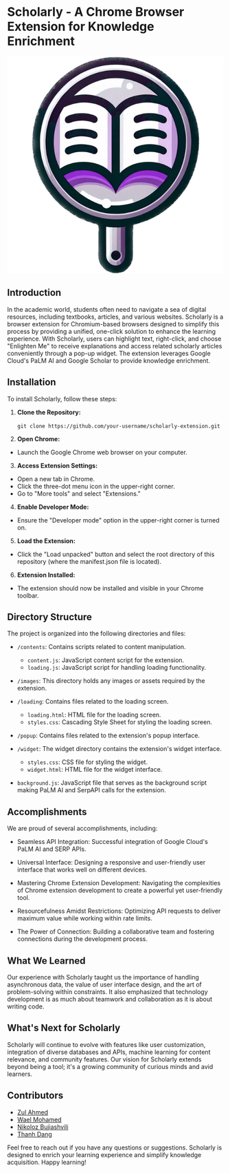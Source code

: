 # Scholarly - A Chrome Browser Extension for Knowledge Enrichment

![Scholarly Logo](./images/logo.png)

## Introduction

In the academic world, students often need to navigate a sea of digital resources, including textbooks, articles, and various websites. Scholarly is a browser extension for Chromium-based browsers designed to simplify this process by providing a unified, one-click solution to enhance the learning experience. With Scholarly, users can highlight text, right-click, and choose "Enlighten Me" to receive explanations and access related scholarly articles conveniently through a pop-up widget. The extension leverages Google Cloud's PaLM AI and Google Scholar to provide knowledge enrichment.

## Installation

To install Scholarly, follow these steps:

1. **Clone the Repository:**

    `git clone https://github.com/your-username/scholarly-extension.git`

2. **Open Chrome:**
- Launch the Google Chrome web browser on your computer.

3. **Access Extension Settings:**
- Open a new tab in Chrome.
- Click the three-dot menu icon in the upper-right corner.
- Go to "More tools" and select "Extensions."

4. **Enable Developer Mode:**
- Ensure the "Developer mode" option in the upper-right corner is turned on.

5. **Load the Extension:**
- Click the "Load unpacked" button and select the root directory of this repository (where the manifest.json file is located).

6. **Extension Installed:**
- The extension should now be installed and visible in your Chrome toolbar.

## Directory Structure

The project is organized into the following directories and files:

- `/contents`: Contains scripts related to content manipulation.
    - `content.js`: JavaScript content script for the extension.
    - `loading.js`: JavaScript script for handling loading functionality.

- `/images`: This directory holds any images or assets required by the extension.

- `/loading`: Contains files related to the loading screen.
    - `loading.html`: HTML file for the loading screen.
    - `styles.css`: Cascading Style Sheet for styling the loading screen.

- `/popup`: Contains files related to the extension's popup interface.
- `/widget`: The widget directory contains the extension's widget interface.
    - `styles.css`: CSS file for styling the widget.
    - `widget.html`: HTML file for the widget interface.

- `background.js`: JavaScript file that serves as the background script making PaLM AI and SerpAPI calls for the extension.

## Accomplishments

We are proud of several accomplishments, including:

- Seamless API Integration: Successful integration of Google Cloud's PaLM AI and SERP APIs.

- Universal Interface: Designing a responsive and user-friendly user interface that works well on different devices.

- Mastering Chrome Extension Development: Navigating the complexities of Chrome extension development to create a powerful yet user-friendly tool.

- Resourcefulness Amidst Restrictions: Optimizing API requests to deliver maximum value while working within rate limits.

- The Power of Connection: Building a collaborative team and fostering connections during the development process.

## What We Learned

Our experience with Scholarly taught us the importance of handling asynchronous data, the value of user interface design, and the art of problem-solving within constraints. It also emphasized that technology development is as much about teamwork and collaboration as it is about writing code.

## What's Next for Scholarly

Scholarly will continue to evolve with features like user customization, integration of diverse databases and APIs, machine learning for content relevance, and community features. Our vision for Scholarly extends beyond being a tool; it's a growing community of curious minds and avid learners.

## Contributors

- [Zul Ahmed](https://github.com/zahmed333/)
- [Wael Mohamed](https://github.com/wmohamed24)
- [Nikoloz Bujiashvili](https://github.com/NBuji)
- [Thanh Dang](https://github.com/thanhdang2712)

Feel free to reach out if you have any questions or suggestions. Scholarly is designed to enrich your learning experience and simplify knowledge acquisition. Happy learning!


